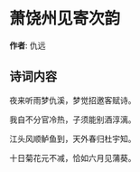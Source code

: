 # 萧饶州见寄次韵

**作者**: 仇远

## 诗词内容

夜来听雨梦仇溪，梦觉招邀客赋诗。

我自不分官冷热，子须能别酒淳漓。

江头风顺鲈鱼到，天外春归杜宇知。

十日菊花元不减，恰如六月见蒲葵。

